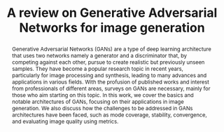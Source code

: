 ---
type: publication
title: A review on Generative Adversarial Networks for image generation
journal: Computers & Graphics · Jun 02, 2023
abstract: Generative Adversarial Networks (GANs) are a type of deep learning architecture that uses two networks namely a generator and a discriminator that, by competing against each other, pursue to create realistic but previously unseen samples. They have become a popular research topic in recent years, particularly for image processing and synthesis, leading to many advances and applications in various fields. With the profusion of published works and interest from professionals of different areas, surveys on GANs are necessary, mainly for those who aim starting on this topic. In this work, we cover the basics and notable architectures of GANs, focusing on their applications in image generation. We also discuss how the challenges to be addressed in GANs architectures have been faced, such as mode coverage, stability, convergence, and evaluating image quality using metrics.
paper_url: https://authors.elsevier.com/a/1hBFT_2EOxQVKW
---